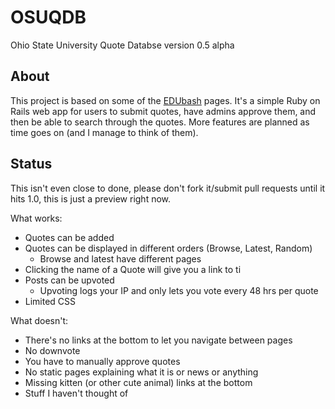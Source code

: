 OSUQDB
======

Ohio State University Quote Databse version 0.5 alpha

About
-----
This project is based on some of the [EDUbash](http://edu.tjbash.org/) pages.
It's a simple Ruby on Rails web app for users to submit quotes, have admins
approve them, and then be able to search through the quotes. More features are
planned as time goes on (and I manage to think of them).

Status
------
This isn't even close to done, please don't fork it/submit pull requests until
it hits 1.0, this is just a preview right now.

What works:
 - Quotes can be added
 - Quotes can be displayed in different orders (Browse, Latest, Random)
   - Browse and latest have different pages
 - Clicking the name of a Quote will give you a link to ti
 - Posts can be upvoted
   - Upvoting logs your IP and only lets you vote every 48 hrs per quote
 - Limited CSS

What doesn't:
 - There's no links at the bottom to let you navigate between pages
 - No downvote
 - You have to manually approve quotes
 - No static pages explaining what it is or news or anything
 - Missing kitten (or other cute animal) links at the bottom
 - Stuff I haven't thought of
